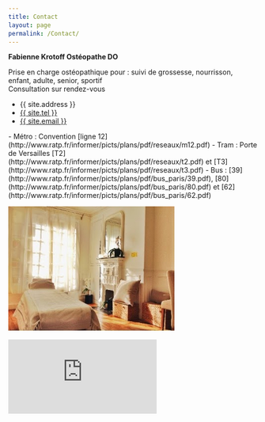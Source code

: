 ```yaml
---
title: Contact
layout: page
permalink: /Contact/
---
```


**Fabienne Krotoff Ostéopathe DO**

Prise en charge ostéopathique pour : suivi de grossesse, nourrisson, enfant, adulte, senior, sportif<br>
Consultation sur rendez-vous

- {{ site.address }}
- <a href="tel:{{ site.tel | cgi_escape }}">{{ site.tel }}</a>
- <a href="mailto:{{ site.email }}">{{ site.email }}</a>
<p></p>
- Métro : Convention [ligne 12](http://www.ratp.fr/informer/picts/plans/pdf/reseaux/m12.pdf)
- Tram : Porte de Versailles [T2](http://www.ratp.fr/informer/picts/plans/pdf/reseaux/t2.pdf) et [T3](http://www.ratp.fr/informer/picts/plans/pdf/reseaux/t3.pdf)
- Bus : [39](http://www.ratp.fr/informer/picts/plans/pdf/bus_paris/39.pdf), [80](http://www.ratp.fr/informer/picts/plans/pdf/bus_paris/80.pdf) et [62](http://www.ratp.fr/informer/picts/plans/pdf/bus_paris/62.pdf)

![Cabinet](/assets/Cabinet.jpg)

<div class="responsive-iframe">
  <iframe src="https://www.google.com/maps/embed?pb=!1m14!1m8!1m3!1d2626.1589516986105!2d2.2930061!3d48.836106699999995!3m2!1i1024!2i768!4f13.1!3m3!1m2!1s0x47e6706b434598fd%3A0x208c88afdab20da6!2s8+Rue+Desnouettes%2C+75015+Paris!5e0!3m2!1sfr!2sfr!4v1409232118646" frameborder="0" style="border:0"></iframe>
</div>
